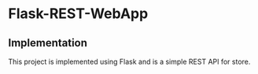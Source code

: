 # Flask-REST-WebApp

## Implementation

This project is implemented using Flask and is a simple REST API for store.